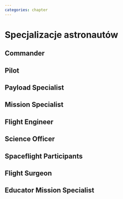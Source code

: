 ```yaml
---
categories: chapter
---
```


# Specjalizacje astronautów

## Commander

## Pilot

## Payload Specialist

## Mission Specialist

## Flight Engineer

## Science Officer

## Spaceflight Participants

## Flight Surgeon

## Educator Mission Specialist
